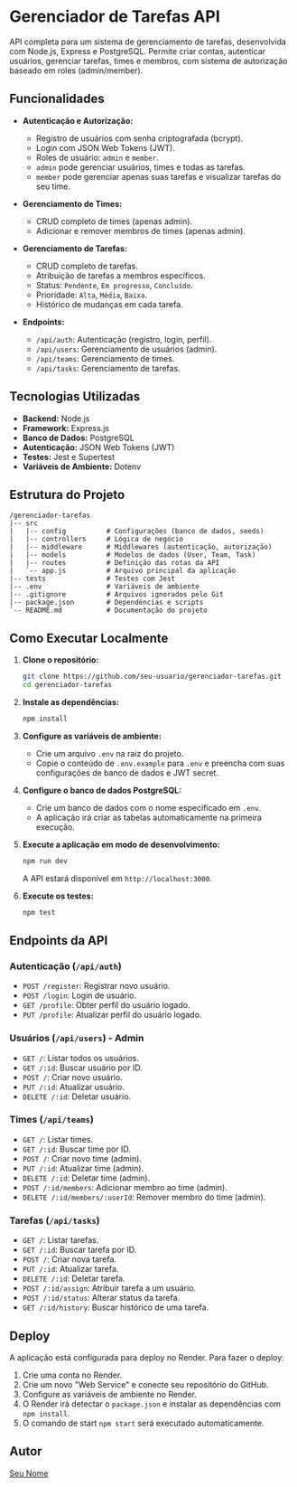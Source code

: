 # Gerenciador de Tarefas API

API completa para um sistema de gerenciamento de tarefas, desenvolvida com Node.js, Express e PostgreSQL. Permite criar contas, autenticar usuários, gerenciar tarefas, times e membros, com sistema de autorização baseado em roles (admin/member).

## Funcionalidades

- **Autenticação e Autorização:**
  - Registro de usuários com senha criptografada (bcrypt).
  - Login com JSON Web Tokens (JWT).
  - Roles de usuário: `admin` e `member`.
  - `admin` pode gerenciar usuários, times e todas as tarefas.
  - `member` pode gerenciar apenas suas tarefas e visualizar tarefas do seu time.

- **Gerenciamento de Times:**
  - CRUD completo de times (apenas admin).
  - Adicionar e remover membros de times (apenas admin).

- **Gerenciamento de Tarefas:**
  - CRUD completo de tarefas.
  - Atribuição de tarefas a membros específicos.
  - Status: `Pendente`, `Em progresso`, `Concluído`.
  - Prioridade: `Alta`, `Média`, `Baixa`.
  - Histórico de mudanças em cada tarefa.

- **Endpoints:**
  - `/api/auth`: Autenticação (registro, login, perfil).
  - `/api/users`: Gerenciamento de usuários (admin).
  - `/api/teams`: Gerenciamento de times.
  - `/api/tasks`: Gerenciamento de tarefas.

## Tecnologias Utilizadas

- **Backend:** Node.js
- **Framework:** Express.js
- **Banco de Dados:** PostgreSQL
- **Autenticação:** JSON Web Tokens (JWT)
- **Testes:** Jest e Supertest
- **Variáveis de Ambiente:** Dotenv

## Estrutura do Projeto

```
/gerenciador-tarefas
|-- src
|   |-- config          # Configurações (banco de dados, seeds)
|   |-- controllers     # Lógica de negócio
|   |-- middleware      # Middlewares (autenticação, autorização)
|   |-- models          # Modelos de dados (User, Team, Task)
|   |-- routes          # Definição das rotas da API
|   `-- app.js          # Arquivo principal da aplicação
|-- tests               # Testes com Jest
|-- .env                # Variáveis de ambiente
|-- .gitignore          # Arquivos ignorados pelo Git
|-- package.json        # Dependências e scripts
`-- README.md           # Documentação do projeto
```

## Como Executar Localmente

1. **Clone o repositório:**
   ```bash
   git clone https://github.com/seu-usuario/gerenciador-tarefas.git
   cd gerenciador-tarefas
   ```

2. **Instale as dependências:**
   ```bash
   npm install
   ```

3. **Configure as variáveis de ambiente:**
   - Crie um arquivo `.env` na raiz do projeto.
   - Copie o conteúdo de `.env.example` para `.env` e preencha com suas configurações de banco de dados e JWT secret.

4. **Configure o banco de dados PostgreSQL:**
   - Crie um banco de dados com o nome especificado em `.env`.
   - A aplicação irá criar as tabelas automaticamente na primeira execução.

5. **Execute a aplicação em modo de desenvolvimento:**
   ```bash
   npm run dev
   ```
   A API estará disponível em `http://localhost:3000`.

6. **Execute os testes:**
   ```bash
   npm test
   ```

## Endpoints da API

### Autenticação (`/api/auth`)

- `POST /register`: Registrar novo usuário.
- `POST /login`: Login de usuário.
- `GET /profile`: Obter perfil do usuário logado.
- `PUT /profile`: Atualizar perfil do usuário logado.

### Usuários (`/api/users`) - Admin

- `GET /`: Listar todos os usuários.
- `GET /:id`: Buscar usuário por ID.
- `POST /`: Criar novo usuário.
- `PUT /:id`: Atualizar usuário.
- `DELETE /:id`: Deletar usuário.

### Times (`/api/teams`)

- `GET /`: Listar times.
- `GET /:id`: Buscar time por ID.
- `POST /`: Criar novo time (admin).
- `PUT /:id`: Atualizar time (admin).
- `DELETE /:id`: Deletar time (admin).
- `POST /:id/members`: Adicionar membro ao time (admin).
- `DELETE /:id/members/:userId`: Remover membro do time (admin).

### Tarefas (`/api/tasks`)

- `GET /`: Listar tarefas.
- `GET /:id`: Buscar tarefa por ID.
- `POST /`: Criar nova tarefa.
- `PUT /:id`: Atualizar tarefa.
- `DELETE /:id`: Deletar tarefa.
- `POST /:id/assign`: Atribuir tarefa a um usuário.
- `POST /:id/status`: Alterar status da tarefa.
- `GET /:id/history`: Buscar histórico de uma tarefa.

## Deploy

A aplicação está configurada para deploy no Render. Para fazer o deploy:

1. Crie uma conta no Render.
2. Crie um novo "Web Service" e conecte seu repositório do GitHub.
3. Configure as variáveis de ambiente no Render.
4. O Render irá detectar o `package.json` e instalar as dependências com `npm install`.
5. O comando de start `npm start` será executado automaticamente.

## Autor

[Seu Nome](https://github.com/seu-usuario)



